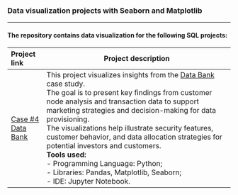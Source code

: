 ### Data visualization projects with Seaborn and Matplotlib

---

#### The repository contains data visualization for the following SQL projects:
| Project link | Project description |
|:-----------------|----------------|
| [Case #4<br>Data Bank](https://github.com/shdrn2402/Case_Study_4_Data_Bank) | This project visualizes insights from the [Data Bank](https://github.com/shdrn2402/Eight-week-SQL-challenge/tree/main/Case%20Study%20%234-Data%20Bank) case study.<br>The goal is to present key findings from customer node analysis and transaction data to support marketing strategies and decision-making for data provisioning.<br>The visualizations help illustrate security features, customer behavior, and data allocation strategies for potential investors and customers. </br> **Tools used:** </br> - Programming Language: Python; </br> - Libraries: Pandas, Matplotlib, Seaborn; </br> - IDE: Jupyter Notebook. |
